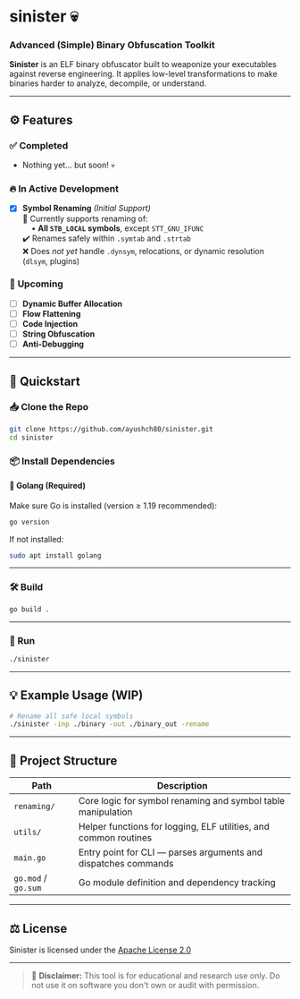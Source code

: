 # sinister 💀  
### Advanced (Simple) Binary Obfuscation Toolkit

**Sinister** is an ELF binary obfuscator built to weaponize your executables against reverse engineering. It applies low-level transformations to make binaries harder to analyze, decompile, or understand.

---

## ⚙️ Features

### ✅ **Completed**  
- Nothing yet... but soon! 💀 

### 🔥 **In Active Development**
- [x] **Symbol Renaming** *(Initial Support)*  
  🔹 Currently supports renaming of:  
  &nbsp;&nbsp;&nbsp;&nbsp;• **All `STB_LOCAL` symbols**, except `STT_GNU_IFUNC`  
  ✔️ Renames safely within `.symtab` and `.strtab`  
  ❌ Does *not yet* handle `.dynsym`, relocations, or dynamic resolution (`dlsym`, plugins)


### 🚀 **Upcoming**
- [ ] **Dynamic Buffer Allocation**  
- [ ] **Flow Flattening**  
- [ ] **Code Injection**  
- [ ] **String Obfuscation**  
- [ ] **Anti-Debugging**

---

## 🚀 Quickstart

### 📥 Clone the Repo
```bash
git clone https://github.com/ayushch80/sinister.git
cd sinister
````

### 📦 Install Dependencies

#### 🦫 Golang (Required)

Make sure Go is installed (version ≥ 1.19 recommended):

```bash
go version
```

If not installed:

```bash
sudo apt install golang
```

---

### 🛠️ Build

```bash
go build .
```

---

### 🧪 Run

```bash
./sinister
```

---

## 💡 Example Usage (WIP)

```bash
# Rename all safe local symbols
./sinister -inp ./binary -out ./binary_out -rename
```

---

## 📂 Project Structure

| Path                | Description                                                      |
|---------------------|------------------------------------------------------------------|
| `renaming/`         | Core logic for symbol renaming and symbol table manipulation     |
| `utils/`            | Helper functions for logging, ELF utilities, and common routines |
| `main.go`           | Entry point for CLI — parses arguments and dispatches commands   |
| `go.mod` / `go.sum` | Go module definition and dependency tracking                     |

---

## ⚖️ License

Sinister is licensed under the [Apache License 2.0](LICENSE)

---

> 🛑 **Disclaimer:** This tool is for educational and research use only. Do not use it on software you don't own or audit with permission.